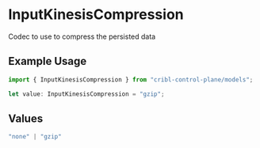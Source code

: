 # InputKinesisCompression

Codec to use to compress the persisted data

## Example Usage

```typescript
import { InputKinesisCompression } from "cribl-control-plane/models";

let value: InputKinesisCompression = "gzip";
```

## Values

```typescript
"none" | "gzip"
```